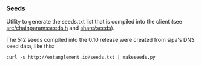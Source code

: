 ### Seeds ###

Utility to generate the seeds.txt list that is compiled into the client
(see [src/chainparamsseeds.h](/src/chainparamsseeds.h) and [share/seeds](/share/seeds)).

The 512 seeds compiled into the 0.10 release were created from sipa's DNS seed data, like this:

	curl -s http://entanglement.io/seeds.txt | makeseeds.py
